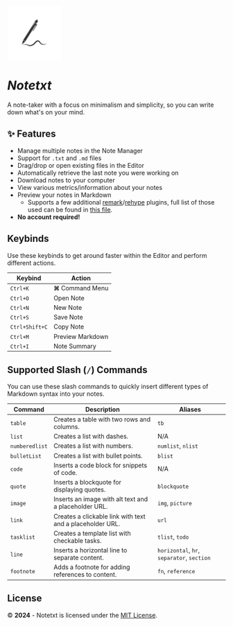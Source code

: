 <img src="public/favicon/android-chrome-512x512.png" width="125"> 

# *Notetxt*

A note-taker with a focus on minimalism and simplicity, so you can write down what's on your mind.

## ✨ Features

- Manage multiple notes in the Note Manager
- Support for `.txt` and `.md` files
- Drag/drop or open existing files in the Editor
- Automatically retrieve the last note you were working on
- Download notes to your computer
- View various metrics/information about your notes
- Preview your notes in Markdown
  - Supports a few additional [remark](https://github.com/remarkjs/remark/blob/main/doc/plugins.md)/[rehype](https://github.com/rehypejs/rehype/blob/main/doc/plugins.md) plugins, full list of those used can be found in [this file](src/components/markdown/MarkdownPreview.js).
- **No account required!**

## Keybinds

Use these keybinds to get around faster within the Editor and perform different actions.

| Keybind           | Action              |
|-------------------|---------------------|
| `Ctrl+K`          | **⌘** Command Menu  |
| `Ctrl+O`          | Open Note           |
| `Ctrl+N`          | New Note            |
| `Ctrl+S`          | Save Note           |
| `Ctrl+Shift+C`    | Copy Note           |
| `Ctrl+M`          | Preview Markdown    |
| `Ctrl+I`          | Note Summary        |

## Supported Slash (`/`) Commands

You can use these slash commands to quickly insert different types of Markdown syntax into your notes.

| Command        | Description                                               | Aliases                                    |
|----------------|-----------------------------------------------------------|--------------------------------------------|
| `table`        | Creates a table with two rows and columns.                | `tb`                                       |
| `list`         | Creates a list with dashes.                               | N/A                                        |
| `numberedlist` | Creates a list with numbers.                              | `numlist`, `nlist`                         |
| `bulletList`   | Creates a list with bullet points.                        | `blist`                                    |
| `code`         | Inserts a code block for snippets of code.                | N/A                                        |
| `quote`        | Inserts a blockquote for displaying quotes.               | `blockquote`                               |
| `image`        | Inserts an image with alt text and a placeholder URL.     | `img`, `picture`                           |
| `link`         | Creates a clickable link with text and a placeholder URL. | `url`                                      |
| `tasklist`     | Creates  a template list with checkable tasks.            | `tlist`, `todo`                            |
| `line`         | Inserts a horizontal line to separate content.            | `horizontal`, `hr`, `separator`, `section` |
| `footnote`     | Adds a footnote for adding references to content.         | `fn`, `reference`                          |

## License

©️ **2024** - Notetxt is licensed under the [MIT License](LICENSE).